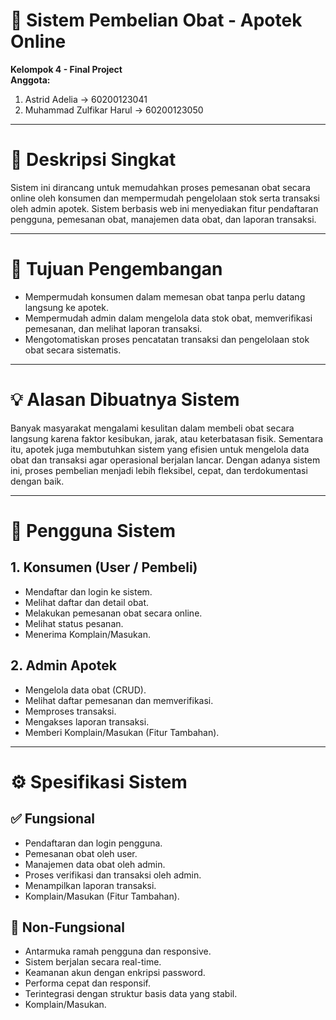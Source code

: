# 💊 Sistem Pembelian Obat - Apotek Online

**Kelompok 4 - Final Project**  
**Anggota:**  
1. Astrid Adelia -> 60200123041
2. Muhammad Zulfikar Harul -> 60200123050

---

# 📌 Deskripsi Singkat
Sistem ini dirancang untuk memudahkan proses pemesanan obat secara online oleh konsumen dan mempermudah pengelolaan stok serta transaksi oleh admin apotek. Sistem berbasis web ini menyediakan fitur pendaftaran pengguna, pemesanan obat, manajemen data obat, dan laporan transaksi.

---

# 🎯 Tujuan Pengembangan
- Mempermudah konsumen dalam memesan obat tanpa perlu datang langsung ke apotek.
- Mempermudah admin dalam mengelola data stok obat, memverifikasi pemesanan, dan melihat laporan transaksi.
- Mengotomatiskan proses pencatatan transaksi dan pengelolaan stok obat secara sistematis.

---

# 💡 Alasan Dibuatnya Sistem
Banyak masyarakat mengalami kesulitan dalam membeli obat secara langsung karena faktor kesibukan, jarak, atau keterbatasan fisik. Sementara itu, apotek juga membutuhkan sistem yang efisien untuk mengelola data obat dan transaksi agar operasional berjalan lancar. Dengan adanya sistem ini, proses pembelian menjadi lebih fleksibel, cepat, dan terdokumentasi dengan baik.

---

# 👥 Pengguna Sistem
## 1. Konsumen (User / Pembeli)
- Mendaftar dan login ke sistem.
- Melihat daftar dan detail obat.
- Melakukan pemesanan obat secara online.
- Melihat status pesanan.
- Menerima Komplain/Masukan.

## 2. Admin Apotek
- Mengelola data obat (CRUD).
- Melihat daftar pemesanan dan memverifikasi.
- Memproses transaksi.
- Mengakses laporan transaksi.
- Memberi Komplain/Masukan (Fitur Tambahan).

---

# ⚙️ Spesifikasi Sistem

## ✅ Fungsional
- Pendaftaran dan login pengguna.
- Pemesanan obat oleh user.
- Manajemen data obat oleh admin.
- Proses verifikasi dan transaksi oleh admin.
- Menampilkan laporan transaksi.
- Komplain/Masukan (Fitur Tambahan).

## 🚀 Non-Fungsional
- Antarmuka ramah pengguna dan responsive.
- Sistem berjalan secara real-time.
- Keamanan akun dengan enkripsi password.
- Performa cepat dan responsif.
- Terintegrasi dengan struktur basis data yang stabil.
- Komplain/Masukan.

